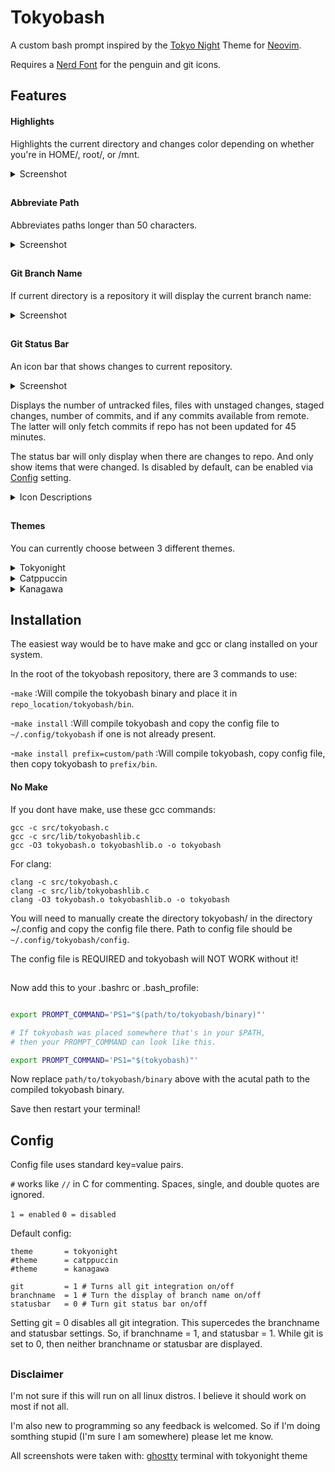 # Tokyobash
A custom bash prompt inspired by the [Tokyo Night](https://www.github.com/folke/tokyonight.nvim) Theme for [Neovim](http://www.neovim.io).

Requires a [Nerd Font](https://www.nerdfonts.com) for the penguin and git icons.
## Features

#### Highlights
Highlights the current directory and changes color depending on whether you're in HOME/, root/, or /mnt.
<details>
<summary>Screenshot</summary>
  
![Screenshot_display](https://github.com/user-attachments/assets/f331bb4d-6a9d-4378-aa94-0f26bb2aed78)

</details>

##

#### Abbreviate Path
Abbreviates paths longer than 50 characters.
<details>
<summary>Screenshot</summary>

![tokyobash_arbv](https://github.com/user-attachments/assets/f8e4d0a6-7ce0-46f4-946d-c786fd0d6933)

</details>

##

#### Git Branch Name
If current directory is a repository it will display the current branch name:
<details>
  <summary>Screenshot</summary>
  
  ![tokyobash_tokyonight_1](https://github.com/user-attachments/assets/dd4d42ff-7daa-435f-8b42-457fc9c774a7)

</details>

##

#### Git Status Bar
An icon bar that shows changes to current repository.

<details>
  <summary>Screenshot</summary>

  ![tokyobash_statusbar](https://github.com/user-attachments/assets/a94962ee-7279-4cc3-acd5-1e97b9a74e4a)
  
</details>

Displays the number of untracked files, files with unstaged changes, staged changes, number of commits, and if any commits available from remote. The latter will only fetch commits if repo has not been updated for 45 minutes.

The status bar will only display when there are changes to repo. And only show items that were changed. Is disabled by default, can be enabled via [Config](#config) setting.

<details>
  <summary>Icon Descriptions</summary>
  
  ![tokyobash_statusbarExp](https://github.com/user-attachments/assets/f3cce450-e44f-46aa-a4a2-b75f0145a9d5)
  
</details>
  

##

#### Themes
You can currently choose between 3 different themes.
<details>
  <summary>Tokyonight</summary>

  ![tokyobash_git](https://github.com/user-attachments/assets/339a549e-4c68-42ab-95f7-a5660e3ed322)
  
</details>
<details>
  <summary>Catppuccin</summary>

  ![tokyobash_catppuccin_1](https://github.com/user-attachments/assets/f1619806-32bf-4364-936f-a3263b7dc8a2)
  
</details>

<details>
  <summary>Kanagawa</summary>

  ![tokyobash_kanagawa_1](https://github.com/user-attachments/assets/9d026d34-54cc-4cbe-9be5-5ffc61cc9055)
  
</details>

## Installation

The easiest way would be to have make and gcc or clang installed on your system.

In the root of the tokyobash repository, there are 3 commands to use:

  -`make` :Will compile the tokyobash binary and place it in `repo_location/tokyobash/bin`.

  -`make install` :Will compile tokyobash and copy the config file to `~/.config/tokyobash` if one is not already present.

  -`make install prefix=custom/path` :Will compile tokyobash, copy config file, then copy tokyobash to `prefix/bin`.

#### No Make

If you dont have make, use these gcc commands:
```
gcc -c src/tokyobash.c
gcc -c src/lib/tokyobashlib.c
gcc -O3 tokyobash.o tokyobashlib.o -o tokyobash
```

For clang:

```
clang -c src/tokyobash.c
clang -c src/lib/tokyobashlib.c
clang -O3 tokyobash.o tokyobashlib.o -o tokyobash
```

You will need to manually create the directory tokyobash/  in the directory ~/.config and copy the config file there.
Path to config file should be `~/.config/tokyobash/config`.

The config file is REQUIRED and tokyobash will NOT WORK without it!

##

Now add this to your .bashrc or .bash_profile:

```bash

export PROMPT_COMMAND='PS1="$(path/to/tokyobash/binary)"'

# If tokyobash was placed somewhere that's in your $PATH,
# then your PROMPT_COMMAND can look like this.

export PROMPT_COMMAND='PS1="$(tokyobash)"'

```
Now replace `path/to/tokyobash/binary` above with the acutal path to the compiled tokyobash binary.

Save then restart your terminal!

## Config

Config file uses standard key=value pairs.

`#` works like `//` in C for commenting.
Spaces, single, and double quotes are ignored.

`1 = enabled` `0 = disabled`

Default config:
```
theme       = tokyonight
#theme      = catppuccin
#theme      = kanagawa

git         = 1 # Turns all git integration on/off
branchname  = 1 # Turn the display of branch name on/off
statusbar   = 0 # Turn git status bar on/off
```

Setting git = 0 disables all git integration. This supercedes the branchname and statusbar settings.
So, if branchname = 1, and statusbar = 1. While git is set to 0, then neither branchname or statusbar are displayed.

##

### Disclaimer
I'm not sure if this will run on all linux distros. I believe it should work on most if not all.

I'm also new to programming so any feedback is welcomed.
So if I'm doing somthing stupid (I'm sure I am somewhere) please let me know.

All screenshots were taken with: [ghostty](https://www.ghostty.org) terminal with tokyonight theme
